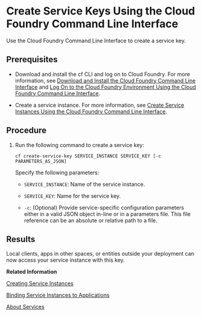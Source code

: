 <!-- loio7de6b314b62748b9b59df5fc09dbe8fb -->

# Create Service Keys Using the Cloud Foundry Command Line Interface

Use the Cloud Foundry Command Line Interface to create a service key.



<a name="loio7de6b314b62748b9b59df5fc09dbe8fb__prereq_e2l_pld_wbb"/>

## Prerequisites

-   Download and install the cf CLI and log on to Cloud Foundry. For more information, see [Download and Install the Cloud Foundry Command Line Interface](../50-administration-and-ops/download-and-install-the-cloud-foundry-command-line-interface-4ef907a.md) and [Log On to the Cloud Foundry Environment Using the Cloud Foundry Command Line Interface](../50-administration-and-ops/log-on-to-the-cloud-foundry-environment-using-the-cloud-foundry-command-line-interface-7a37d66.md).

-   Create a service instance. For more information, see [Create Service Instances Using the Cloud Foundry Command Line Interface](create-service-instances-using-the-cloud-foundry-command-line-interface-a872531.md).




## Procedure

1.  Run the following command to create a service key:

    ```
    cf create-service-key SERVICE_INSTANCE SERVICE_KEY [-c PARAMETERS_AS_JSON]
    ```

    Specify the following parameters:

    -   `SERVICE_INSTANCE`: Name of the service instance.

    -   `SERVICE_KEY`: Name for the service key.

    -   `-c`: \(Optional\) Provide service-specific configuration parameters either in a valid JSON object in-line or in a parameters file. This file reference can be an absolute or relative path to a file.





<a name="loio7de6b314b62748b9b59df5fc09dbe8fb__result_alz_3md_wbb"/>

## Results

Local clients, apps in other spaces, or entities outside your deployment can now access your service instance with this key.

**Related Information**  


[Creating Service Instances](creating-service-instances-8221b74.md "Use the SAP BTP cockpit or the Cloud Foundry Command Line Interface to create service instances:")

[Binding Service Instances to Applications](binding-service-instances-to-applications-e98280a.md "Use the SAP BTP cockpit or the Cloud Foundry Command Line Interface to bind service instances to applications:")

[About Services](about-services-d1d0fc8.md "In the Cloud Foundry environment, you usually enable services by creating a service instance using either the SAP BTP cockpit or the Cloud Foundry command line interface (cf CLI), and binding that instance to your application.")

